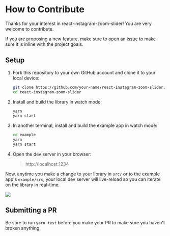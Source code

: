 # How to Contribute

Thanks for your interest in react-instagram-zoom-slider! You are very welcome to contribute.

If you are proposing a new feature, make sure to [open an issue](https://github.com/skozer/react-instagram-zoom-slider/issues/new/choose) to make sure it is inline with the project goals.

## Setup

1. Fork this repository to your own GitHub account and clone it to your local device:

   ```bash
   git clone https://github.com/your-name/react-instagram-zoom-slider.git
   cd react-instagram-zoom-slider
   ```

2. Install and build the library in watch mode:

   ```bash
   yarn
   yarn start
   ```

3. In another terminal, install and build the example app in watch mode:

   ```bash
   cd example
   yarn
   yarn start
   ```

4. Open the dev server in your browser:

   > http://localhost:1234

Now, anytime you make a change to your library in `src/` or to the example app's `example/src`, your local dev server will live-reload so you can iterate on the library in real-time.

![](https://media.giphy.com/media/12NUbkX6p4xOO4/giphy.gif)

## Submitting a PR

Be sure to run `yarn test` before you make your PR to make sure you haven't broken anything.
